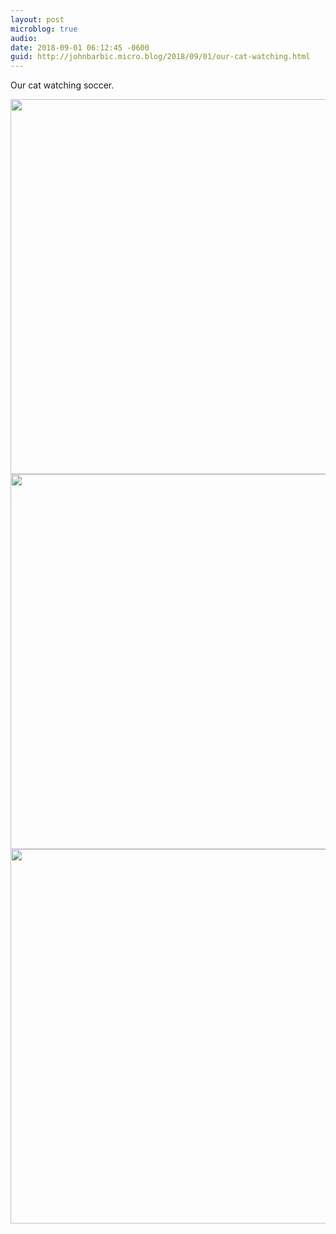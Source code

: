 ```yaml
---
layout: post
microblog: true
audio: 
date: 2018-09-01 06:12:45 -0600
guid: http://johnbarbic.micro.blog/2018/09/01/our-cat-watching.html
---
```

Our cat watching soccer.

<img src="http://www.barbic.com/uploads/2018/9ed6717022.jpg" width="600" height="600" /><img src="http://www.barbic.com/uploads/2018/94abfaad4f.jpg" width="600" height="600" /><img src="http://www.barbic.com/uploads/2018/d334dce4ed.jpg" width="600" height="599" />
